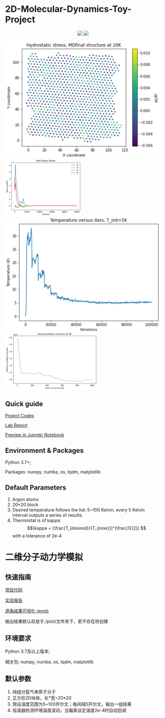 # 2D-Molecular-Dynamics-Toy-Project
<center class="half">
  <image src= "https://github.com/StarLiu714/2D-Molecular-Dynamics-Toy-Project/blob/20230408/Lab-Report/assets/Hydro-20K-900.jpg" width=600\> <image src= "https://github.com/StarLiu714/2D-Molecular-Dynamics-Toy-Project/blob/20230408/Lab-Report/assets/StressTensor.png" width=600\>
</center>
 
![Final Positions and related Hydrostatic pressure](https://github.com/StarLiu714/2D-Molecular-Dynamics-Toy-Project/blob/20230408/Lab-Report/assets/Hydro-20K-900.jpg) ![Stress Tensor](https://github.com/StarLiu714/2D-Molecular-Dynamics-Toy-Project/blob/20230408/Lab-Report/assets/StressTensor.png)
![Temperature Monitoring](https://github.com/StarLiu714/2D-Molecular-Dynamics-Toy-Project/blob/20230408/Lab-Report/assets/T_iters.jpg) ![Autocorrelation](https://github.com/StarLiu714/2D-Molecular-Dynamics-Toy-Project/blob/20230408/Lab-Report/assets/ACF.png)



## Quick guide

[Project Codes](https://github.com/StarLiu714/2D-Molecular-Dynamics-Toy-Project/tree/20230408/Proj)  

[Lab Report](https://github.com/StarLiu714/2D-Molecular-Dynamics-Toy-Project/blob/20230408/Lab-Report/Lab%20report.md)   

[Preview in Jupyter Notebook](https://github.com/StarLiu714/2D-Molecular-Dynamics-Toy-Project/blob/20230408/Notebook_MD_2d_Argon_Proj.ipynb)   



## Environment & Packages

Python 3.7+; 

Packages:  numpy, numba, os, tqdm, matplotlib

## Default Parameters
1. Argon atoms 
2. 20\*20 block
3. Desired temperature follows the list: 5~100 Kelvin, every 5 Kelvin interval outputs a series of results.
4. Thermostat is of kappa: $$\kappa = (\frac{T_{desired}}{T_{now}})^(\frac{1}{2}) $$ with a tolerance of 2e-4






# 二维分子动力学模拟

## 快速指南

[项目代码](https://github.com/StarLiu714/2D-Molecular-Dynamics-Toy-Project/tree/20230408/Proj)  

[实验报告](https://github.com/StarLiu714/2D-Molecular-Dynamics-Toy-Project/blob/20230408/Lab-Report/Lab%20report.md)  

[逐条结果可视化-ipynb](https://github.com/StarLiu714/2D-Molecular-Dynamics-Toy-Project/blob/20230408/Notebook_MD_2d_Argon_Proj.ipynb)  

输出结果默认存放于./plot/文件夹下，若不存在将创建

## 环境要求

Python 3.7及以上版本; 

相关包:  numpy, numba, os, tqdm, matplotlib

## 默认参数
1. 纯组分氩气单原子分子
2. 正方形2D块体，长\*宽=20\*20
3. 预设温度范围为5~100开尔文；每间隔5开尔文，输出一组结果
4. 恒温器检测环境温度波动，当偏离设定温度2e-4时自动回调
